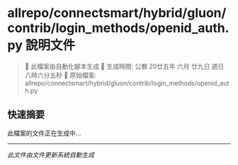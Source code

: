 # allrepo/connectsmart/hybrid/gluon/contrib/login_methods/openid_auth.py 說明文件

> 🚧 此檔案由自動化腳本生成
> 📅 生成時間: 公曆 20廿五年 六月 廿九日 週日 八時六分五秒
> 📂 原始檔案: allrepo/connectsmart/hybrid/gluon/contrib/login_methods/openid_auth.py

## 快速摘要
此檔案的文件正在生成中...

<!-- 實際使用時，這裡會是 Claude Code 生成的完整文件內容 -->

---
*此文件由文件更新系統自動生成*

